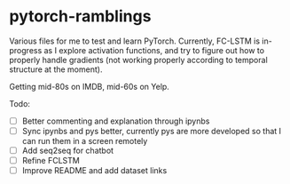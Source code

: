 # pytorch-ramblings

Various files for me to test and learn PyTorch. Currently, FC-LSTM is in-progress as I explore activation functions, and try to figure out how to properly handle gradients (not working properly according to temporal structure at the moment).

Getting mid-80s on IMDB, mid-60s on Yelp.

Todo:
- [ ] Better commenting and explanation through ipynbs
- [ ] Sync ipynbs and pys better, currently pys are more developed so that I can run them in a screen remotely
- [ ] Add seq2seq for chatbot
- [ ] Refine FCLSTM
- [ ] Improve README and add dataset links
